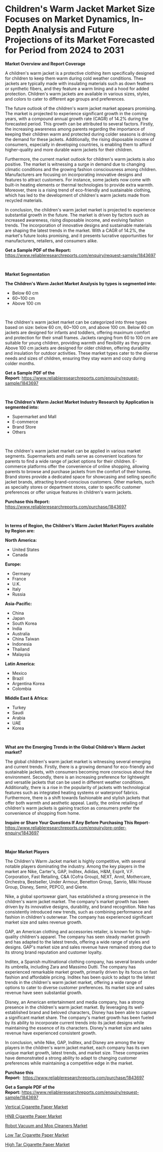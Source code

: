 <p><h1>Children's Warm Jacket Market Size Focuses on Market Dynamics, In-Depth Analysis and Future Projections of its Market Forecasted for Period from 2024 to 2031</h1></p><p><strong>Market Overview and Report Coverage</strong></p>
<p><p>A children's warm jacket is a protective clothing item specifically designed for children to keep them warm during cold weather conditions. These jackets are typically made with insulating materials such as down feathers or synthetic fibers, and they feature a warm lining and a hood for added protection. Children's warm jackets are available in various sizes, styles, and colors to cater to different age groups and preferences.</p><p>The future outlook of the children's warm jacket market appears promising. The market is projected to experience significant growth in the coming years, with a compound annual growth rate (CAGR) of 14.2% during the forecasted period. This growth can be attributed to several factors. Firstly, the increasing awareness among parents regarding the importance of keeping their children warm and protected during colder seasons is driving the demand for these jackets. Additionally, the rising disposable income of consumers, especially in developing countries, is enabling them to afford higher-quality and more durable warm jackets for their children.</p><p>Furthermore, the current market outlook for children's warm jackets is also positive. The market is witnessing a surge in demand due to changing climatic conditions and the growing fashion consciousness among children. Manufacturers are focusing on incorporating innovative designs and features to attract customers. For instance, some jackets now come with built-in heating elements or thermal technologies to provide extra warmth. Moreover, there is a rising trend of eco-friendly and sustainable clothing, which has led to the development of children's warm jackets made from recycled materials.</p><p>In conclusion, the children's warm jacket market is projected to experience substantial growth in the future. The market is driven by factors such as increased awareness, rising disposable income, and evolving fashion trends. The incorporation of innovative designs and sustainable materials are shaping the latest trends in the market. With a CAGR of 14.2%, the market's future looks promising, and it presents lucrative opportunities for manufacturers, retailers, and consumers alike.</p></p>
<p><strong>Get a Sample PDF of the Report:</strong> <a href="https://www.reliableresearchreports.com/enquiry/request-sample/1843697">https://www.reliableresearchreports.com/enquiry/request-sample/1843697</a></p>
<p>&nbsp;</p>
<p><strong>Market Segmentation</strong></p>
<p><strong>The Children's Warm Jacket Market Analysis by types is segmented into:</strong></p>
<p><ul><li>Below 60 cm</li><li>60~100 cm</li><li>Above 100 cm</li></ul></p>
<p>&nbsp;</p>
<p><p>The children's warm jacket market can be categorized into three types based on size: below 60 cm, 60~100 cm, and above 100 cm. Below 60 cm jackets are designed for infants and toddlers, offering maximum comfort and protection for their small frames. Jackets ranging from 60 to 100 cm are suitable for young children, providing warmth and flexibility as they grow. Above 100 cm jackets are designed for older children, offering durability and insulation for outdoor activities. These market types cater to the diverse needs and sizes of children, ensuring they stay warm and cozy during colder months.</p></p>
<p><strong>Get a Sample PDF of the Report:</strong>&nbsp;<a href="https://www.reliableresearchreports.com/enquiry/request-sample/1843697">https://www.reliableresearchreports.com/enquiry/request-sample/1843697</a></p>
<p>&nbsp;</p>
<p><strong>The Children's Warm Jacket Market Industry Research by Application is segmented into:</strong></p>
<p><ul><li>Supermarket and Mall</li><li>E-commerce</li><li>Brand Store</li><li>Others</li></ul></p>
<p>&nbsp;</p>
<p><p>The children's warm jacket market can be applied in various market segments. Supermarkets and malls serve as convenient locations for parents to find a wide range of jacket options for their children. E-commerce platforms offer the convenience of online shopping, allowing parents to browse and purchase jackets from the comfort of their homes. Brand stores provide a dedicated space for showcasing and selling specific jacket brands, attracting brand-conscious customers. Other markets, such as specialty stores or department stores, cater to specific customer preferences or offer unique features in children's warm jackets.</p></p>
<p><strong>Purchase this Report:</strong>&nbsp; <a href="https://www.reliableresearchreports.com/purchase/1843697">https://www.reliableresearchreports.com/purchase/1843697</a></p>
<p>&nbsp;</p>
<p><strong>In terms of Region, the Children's Warm Jacket Market Players available by Region are:</strong></p>
<p>
    <p> <strong> North America: </strong>
        <ul>
            <li>United States</li>
            <li>Canada</li>
        </ul>
        </p> 
    <p> <strong> Europe: </strong>
        <ul>
            <li>Germany</li>
            <li>France</li>
            <li>U.K.</li>
            <li>Italy</li>
            <li>Russia</li>
        </ul>
        </p> 
    <p> <strong> Asia-Pacific: </strong>
        <ul>
            <li>China</li>
            <li>Japan</li>
            <li>South Korea</li>
            <li>India</li>
            <li>Australia</li>
            <li>China Taiwan</li>
            <li>Indonesia</li>
            <li>Thailand</li>
            <li>Malaysia</li>
        </ul>
        </p> 
    <p> <strong> Latin America: </strong>
        <ul>
            <li>Mexico</li>
            <li>Brazil</li>
            <li>Argentina Korea</li>
            <li>Colombia</li>
        </ul>
        </p> 
    <p> <strong> Middle East & Africa: </strong>
        <ul>
            <li>Turkey</li>
            <li>Saudi</li>
            <li>Arabia</li>
            <li>UAE</li>
            <li>Korea</li>
        </ul>
    </p>
    </p>
<p>&nbsp;</p>
<p><strong>What are the Emerging Trends in the Global Children's Warm Jacket market?</strong></p>
<p><p>The global children's warm jacket market is witnessing several emerging and current trends. Firstly, there is a growing demand for eco-friendly and sustainable jackets, with consumers becoming more conscious about the environment. Secondly, there is an increasing preference for lightweight and versatile jackets that can be used in different weather conditions. Additionally, there is a rise in the popularity of jackets with technological features such as integrated heating systems or waterproof fabrics. Furthermore, there is a shift towards fashionable and stylish jackets that offer both warmth and aesthetic appeal. Lastly, the online retailing of children's warm jackets is gaining traction as consumers prefer the convenience of shopping from home.</p></p>
<p><strong>Inquire or Share Your Questions If Any Before Purchasing This Report</strong>- <a href="https://www.reliableresearchreports.com/enquiry/pre-order-enquiry/1843697">https://www.reliableresearchreports.com/enquiry/pre-order-enquiry/1843697</a></p>
<p>&nbsp;</p>
<p><strong>Major Market Players</strong></p>
<p><p>The Children's Warm Jacket market is highly competitive, with several notable players dominating the industry. Among the key players in the market are Nike, Carter's, GAP, Inditex, Adidas, H&M, Esprit, V.F. Corporation, Fast Retailing, C&A (Cofra Group), NEXT, Annil, Mothercare, Orchestra, Bestseller, Under Armour, Benetton Group, Sanrio, Miki House Group, Disney, Semir, PEPCO, and Qierte.</p><p>Nike, a global sportswear giant, has established a strong presence in the children's warm jacket market. The company's market growth has been driven by its innovative designs, durability, and brand recognition. Nike has consistently introduced new trends, such as combining performance and fashion in children's outerwear. The company has experienced significant market size and sales revenue growth.</p><p>GAP, an American clothing and accessories retailer, is known for its high-quality children's apparel. The company has seen steady market growth and has adapted to the latest trends, offering a wide range of styles and designs. GAP's market size and sales revenue have remained strong due to its strong brand reputation and customer loyalty.</p><p>Inditex, a Spanish multinational clothing company, has several brands under its umbrella, including Zara and Massimo Dutti. The company has experienced remarkable market growth, primarily driven by its focus on fast fashion and affordable pricing. Inditex has been quick to adapt to the latest trends in the children's warm jacket market, offering a wide range of options to cater to diverse customer preferences. Its market size and sales revenue have seen substantial growth.</p><p>Disney, an American entertainment and media company, has a strong presence in the children's warm jacket market. By leveraging its well-established brand and beloved characters, Disney has been able to capture a significant market share. The company's market growth has been fueled by its ability to incorporate current trends into its jacket designs while maintaining the essence of its characters. Disney's market size and sales revenue have experienced consistent growth.</p><p>In conclusion, while Nike, GAP, Inditex, and Disney are among the key players in the children's warm jacket market, each company has its own unique market growth, latest trends, and market size. These companies have demonstrated a strong ability to adapt to changing customer preferences while maintaining a competitive edge in the market.</p></p>
<p><strong>Purchase this Report:</strong>&nbsp;&nbsp;<a href="https://www.reliableresearchreports.com/purchase/1843697">https://www.reliableresearchreports.com/purchase/1843697</a></p>
<p></p>
<p><strong>Get a Sample PDF of the Report:</strong>&nbsp;<a href="https://www.reliableresearchreports.com/enquiry/request-sample/1843697">https://www.reliableresearchreports.com/enquiry/request-sample/1843697</a></p>
<p><p><a href="https://github.com/abdelrhmankishk22/Market-Research-Report-List-2/blob/main/vertical-cigarette-paper-market.md">Vertical Cigarette Paper Market</a></p><p><a href="https://github.com/dzharov81/Market-Research-Report-List-2/blob/main/hnb-cigarette-paper-market.md">HNB Cigarette Paper Market</a></p><p><a href="https://github.com/scarol104/Market-Research-Report-List-2/blob/main/robot-vacuum-and-mop-cleaners-market.md">Robot Vacuum and Mop Cleaners Market</a></p><p><a href="https://github.com/maliyahmorrow6654/Market-Research-Report-List-2/blob/main/low-tar-cigarette-paper-market.md">Low Tar Cigarette Paper Market</a></p><p><a href="https://github.com/deliacustodio40/Market-Research-Report-List-2/blob/main/high-tar-cigarette-paper-market.md">High Tar Cigarette Paper Market</a></p></p>